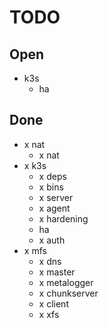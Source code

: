 # TODO

## Open

- k3s
  - ha
    
## Done

- x nat
  - x nat
- x k3s
  - x deps
  - x bins
  - x server
  - x agent
  - x hardening
  - ha
  - x auth
- x mfs
  - x dns
  - x master
  - x metalogger
  - x chunkserver
  - x client
  - x xfs
